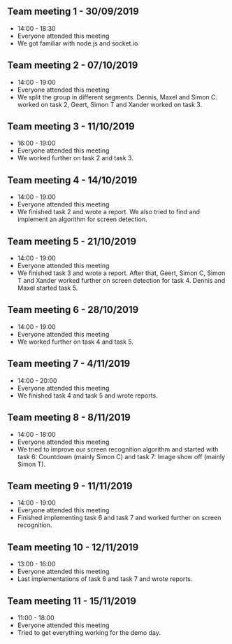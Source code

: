 ## Team meeting 1 - 30/09/2019
- 14:00 - 18:30
- Everyone attended this meeting
- We got familiar with node.js and socket.io

## Team meeting 2 - 07/10/2019

- 14:00 - 19:00
- Everyone attended this meeting
- We split the group in different segments. Dennis, Maxel and Simon C. worked on task 2, Geert, Simon T and Xander worked on task 3.

## Team meeting 3 - 11/10/2019

- 16:00 - 19:00
- Everyone attended this meeting
- We worked further on task 2 and task 3.

## Team meeting 4 - 14/10/2019

- 14:00 - 19:00
- Everyone attended this meeting
- We finished task 2 and wrote a report. We also tried to find and implement an algorithm for screen detection.

## Team meeting 5 - 21/10/2019

- 14:00 - 19:00
- Everyone attended this meeting
- We finished task 3 and wrote a report. After that, Geert, Simon C, Simon T and Xander worked further on screen detection for task 4. Dennis and Maxel started task 5.

## Team meeting 6 - 28/10/2019

- 14:00 - 19:00
- Everyone attended this meeting
- We worked further on task 4 and task 5.

## Team meeting 7 - 4/11/2019

- 14:00 - 20:00
- Everyone attended this meeting
- We finished task 4 and task 5 and wrote reports. 

## Team meeting 8 - 8/11/2019

- 14:00 - 18:00
- Everyone attended this meeting
- We tried to improve our screen recognition algorithm and started with task 6: Countdown (mainly Simon C) and task 7: Image show off (mainly Simon T).

## Team meeting 9 - 11/11/2019

- 14:00 - 19:00
- Everyone attended this meeting
- Finished implementing task 6 and task 7 and worked further on screen recognition.

## Team meeting 10 - 12/11/2019

- 13:00 - 16:00
- Everyone attended this meeting
- Last implementations of task 6 and task 7 and wrote reports.

## Team meeting 11 - 15/11/2019

- 11:00 - 18:00
- Everyone attended this meeting
- Tried to get everything working for the demo day.

